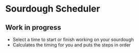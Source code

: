 # Sourdough Scheduler

## Work in progress

* Select a time to start or finish working on your sourdough
* Calculates the timing for you and puts the steps in order
